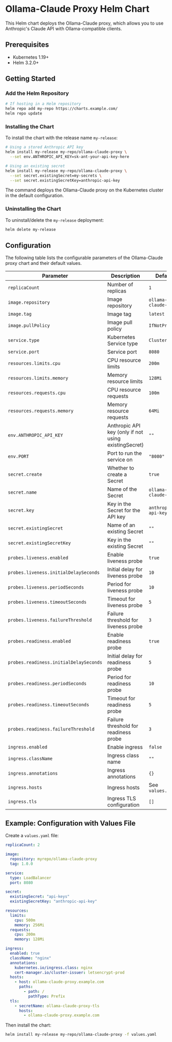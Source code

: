 # Ollama-Claude Proxy Helm Chart

This Helm chart deploys the Ollama-Claude proxy, which allows you to use Anthropic's Claude API with Ollama-compatible clients.

## Prerequisites

- Kubernetes 1.19+
- Helm 3.2.0+

## Getting Started

### Add the Helm Repository

```bash
# If hosting in a Helm repository
helm repo add my-repo https://charts.example.com/
helm repo update
```

### Installing the Chart

To install the chart with the release name `my-release`:

```bash
# Using a stored Anthropic API key
helm install my-release my-repo/ollama-claude-proxy \
  --set env.ANTHROPIC_API_KEY=sk-ant-your-api-key-here

# Using an existing secret
helm install my-release my-repo/ollama-claude-proxy \
  --set secret.existingSecret=my-secrets \
  --set secret.existingSecretKey=anthropic-api-key
```

The command deploys the Ollama-Claude proxy on the Kubernetes cluster in the default configuration.

### Uninstalling the Chart

To uninstall/delete the `my-release` deployment:

```bash
helm delete my-release
```

## Configuration

The following table lists the configurable parameters of the Ollama-Claude proxy chart and their default values.

| Parameter                               | Description                                                                   | Default                       |
|-----------------------------------------|-------------------------------------------------------------------------------|-------------------------------|
| `replicaCount`                          | Number of replicas                                                            | `1`                           |
| `image.repository`                      | Image repository                                                              | `ollama-claude-proxy`         |
| `image.tag`                             | Image tag                                                                     | `latest`                      |
| `image.pullPolicy`                      | Image pull policy                                                             | `IfNotPresent`                |
| `service.type`                          | Kubernetes Service type                                                       | `ClusterIP`                   |
| `service.port`                          | Service port                                                                  | `8080`                        |
| `resources.limits.cpu`                  | CPU resource limits                                                           | `200m`                        |
| `resources.limits.memory`               | Memory resource limits                                                        | `128Mi`                       |
| `resources.requests.cpu`                | CPU resource requests                                                         | `100m`                        |
| `resources.requests.memory`             | Memory resource requests                                                      | `64Mi`                        |
| `env.ANTHROPIC_API_KEY`                 | Anthropic API key (only if not using existingSecret)                          | `""`                          |
| `env.PORT`                              | Port to run the service on                                                    | `"8080"`                      |
| `secret.create`                         | Whether to create a Secret                                                    | `true`                        |
| `secret.name`                           | Name of the Secret                                                            | `ollama-claude-proxy`         |
| `secret.key`                            | Key in the Secret for the API key                                             | `anthropic-api-key`           |
| `secret.existingSecret`                 | Name of an existing Secret                                                    | `""`                          |
| `secret.existingSecretKey`              | Key in the existing Secret                                                    | `""`                          |
| `probes.liveness.enabled`               | Enable liveness probe                                                         | `true`                        |
| `probes.liveness.initialDelaySeconds`   | Initial delay for liveness probe                                              | `10`                          |
| `probes.liveness.periodSeconds`         | Period for liveness probe                                                     | `10`                          |
| `probes.liveness.timeoutSeconds`        | Timeout for liveness probe                                                    | `5`                           |
| `probes.liveness.failureThreshold`      | Failure threshold for liveness probe                                          | `3`                           |
| `probes.readiness.enabled`              | Enable readiness probe                                                        | `true`                        |
| `probes.readiness.initialDelaySeconds`  | Initial delay for readiness probe                                             | `5`                           |
| `probes.readiness.periodSeconds`        | Period for readiness probe                                                    | `10`                          |
| `probes.readiness.timeoutSeconds`       | Timeout for readiness probe                                                   | `5`                           |
| `probes.readiness.failureThreshold`     | Failure threshold for readiness probe                                         | `3`                           |
| `ingress.enabled`                       | Enable ingress                                                                | `false`                       |
| `ingress.className`                     | Ingress class name                                                            | `""`                          |
| `ingress.annotations`                   | Ingress annotations                                                           | `{}`                          |
| `ingress.hosts`                         | Ingress hosts                                                                 | See `values.yaml`             |
| `ingress.tls`                           | Ingress TLS configuration                                                     | `[]`                          |

## Example: Configuration with Values File

Create a `values.yaml` file:

```yaml
replicaCount: 2

image:
  repository: myrepo/ollama-claude-proxy
  tag: 1.0.0

service:
  type: LoadBalancer
  port: 8080

secret:
  existingSecret: "api-keys"
  existingSecretKey: "anthropic-api-key"

resources:
  limits:
    cpu: 500m
    memory: 256Mi
  requests:
    cpu: 200m
    memory: 128Mi

ingress:
  enabled: true
  className: "nginx"
  annotations:
    kubernetes.io/ingress.class: nginx
    cert-manager.io/cluster-issuer: letsencrypt-prod
  hosts:
    - host: ollama-claude-proxy.example.com
      paths:
        - path: /
          pathType: Prefix
  tls:
    - secretName: ollama-claude-proxy-tls
      hosts:
        - ollama-claude-proxy.example.com
```

Then install the chart:

```bash
helm install my-release my-repo/ollama-claude-proxy -f values.yaml
```